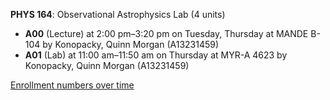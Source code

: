 **PHYS 164**: Observational Astrophysics Lab (4 units)

- **A00** (Lecture) at 2:00 pm–3:20 pm on Tuesday, Thursday at MANDE B-104 by Konopacky, Quinn Morgan (A13231459)
- **A01** (Lab) at 11:00 am–11:50 am on Thursday at MYR-A 4623 by Konopacky, Quinn Morgan (A13231459)

[Enrollment numbers over time](./PHYS164.tsv)
